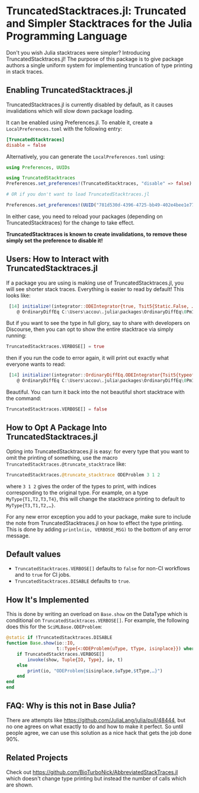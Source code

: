 # TruncatedStacktraces.jl: Truncated and Simpler Stacktraces for the Julia Programming Language

Don't you wish Julia stacktraces were simpler? Introducing TruncatedStacktraces.jl! The purpose of this
package is to give package authors a single uniform system for implementing truncation of type printing
in stack traces.

## Enabling TruncatedStacktraces.jl

TruncatedStacktraces.jl is currently disabled by default, as it causes invalidations which will slow down package loading.

It can be enabled using Preferences.jl. To enable it, create a `LocalPreferences.toml` with the following entry:

```toml
[TruncatedStacktraces]
disable = false
```

Alternatively, you can generate the `LocalPreferences.toml` using:

```julia
using Preferences, UUIDs

using TruncatedStacktraces
Preferences.set_preferences!(TruncatedStacktraces, "disable" => false)

# OR if you don't want to load TruncatedStacktraces.jl

Preferences.set_preferences!(UUID("781d530d-4396-4725-bb49-402e4bee1e77"), "disable" => false)
```

In either case, you need to reload your packages (depending on TruncatedStacktraces) for the
change to take effect.

**TruncatedStacktraces is known to create invalidations, to remove these simply set the preference to disable it!**

## Users: How to Interact with TruncatedStacktraces.jl

If a package you are using is making use of TruncatedStacktraces.jl, you will see shorter stack traces. Everything
is easier to read by default! This looks like:

```julia
 [14] initialize!(integrator::ODEIntegrator{true, Tsit5{Static.False, …}, Vector{Float64}, Float64, …}, cache::Tsit5Cache{Vector{Float64}, …})
    @ OrdinaryDiffEq C:\Users\accou\.julia\packages\OrdinaryDiffEq\0Pm1I\src\perform_step\low_order_rk_perform_step.jl:766
```

But if you want to see the type in full glory, say to share with developers on Discourse, then you can opt to show
the entire stacktrace via simply running:

```julia
TruncatedStacktraces.VERBOSE[] = true
```

then if you run the code to error again, it will print out exactly what everyone wants to read:

```julia
 [14] initialize!(integrator::OrdinaryDiffEq.ODEIntegrator{Tsit5{typeof(OrdinaryDiffEq.trivial_limiter!), typeof(OrdinaryDiffEq.trivial_limiter!), Static.False}, true, Vector{Float64}, Nothing, Float64, SciMLBase.NullParameters, Float64, Float64, Float64, Float64, Vector{Vector{Float64}}, ODESolution{Float64, 2, Vector{Vector{Float64}}, Nothing, Nothing, Vector{Float64}, Vector{Vector{Vector{Float64}}}, ODEProblem{Vector{Float64}, Tuple{Float64, Float64}, true, SciMLBase.NullParameters, ODEFunction{true, SciMLBase.AutoSpecialize, FunctionWrappersWrappers.FunctionWrappersWrapper{Tuple{FunctionWrappers.FunctionWrapper{Nothing, Tuple{Vector{Float64}, Vector{Float64}, SciMLBase.NullParameters, Float64}}, FunctionWrappers.FunctionWrapper{Nothing, Tuple{Vector{ForwardDiff.Dual{ForwardDiff.Tag{DiffEqBase.OrdinaryDiffEqTag, Float64}, Float64, 1}}, Vector{ForwardDiff.Dual{ForwardDiff.Tag{DiffEqBase.OrdinaryDiffEqTag, Float64}, Float64, 1}}, SciMLBase.NullParameters, Float64}}, FunctionWrappers.FunctionWrapper{Nothing, Tuple{Vector{ForwardDiff.Dual{ForwardDiff.Tag{DiffEqBase.OrdinaryDiffEqTag, Float64}, Float64, 1}}, Vector{Float64}, SciMLBase.NullParameters, ForwardDiff.Dual{ForwardDiff.Tag{DiffEqBase.OrdinaryDiffEqTag, Float64}, Float64, 1}}}, FunctionWrappers.FunctionWrapper{Nothing, Tuple{Vector{ForwardDiff.Dual{ForwardDiff.Tag{DiffEqBase.OrdinaryDiffEqTag, Float64}, Float64, 1}}, Vector{ForwardDiff.Dual{ForwardDiff.Tag{DiffEqBase.OrdinaryDiffEqTag, Float64}, Float64, 1}}, SciMLBase.NullParameters, ForwardDiff.Dual{ForwardDiff.Tag{DiffEqBase.OrdinaryDiffEqTag, Float64}, Float64, 1}}}}, false}, LinearAlgebra.UniformScaling{Bool}, Nothing, Nothing, Nothing, Nothing, Nothing, Nothing, Nothing, Nothing, Nothing, Nothing, Nothing, Nothing, Nothing, typeof(SciMLBase.DEFAULT_OBSERVED), Nothing, Nothing}, Base.Pairs{Symbol, Union{}, Tuple{}, NamedTuple{(), Tuple{}}}, SciMLBase.StandardODEProblem}, Tsit5{typeof(OrdinaryDiffEq.trivial_limiter!), typeof(OrdinaryDiffEq.trivial_limiter!), Static.False}, OrdinaryDiffEq.InterpolationData{ODEFunction{true, SciMLBase.AutoSpecialize, FunctionWrappersWrappers.FunctionWrappersWrapper{Tuple{FunctionWrappers.FunctionWrapper{Nothing, Tuple{Vector{Float64}, Vector{Float64}, SciMLBase.NullParameters, Float64}}, FunctionWrappers.FunctionWrapper{Nothing, Tuple{Vector{ForwardDiff.Dual{ForwardDiff.Tag{DiffEqBase.OrdinaryDiffEqTag, Float64}, Float64, 1}}, Vector{ForwardDiff.Dual{ForwardDiff.Tag{DiffEqBase.OrdinaryDiffEqTag, Float64}, Float64, 1}}, SciMLBase.NullParameters, Float64}}, FunctionWrappers.FunctionWrapper{Nothing, Tuple{Vector{ForwardDiff.Dual{ForwardDiff.Tag{DiffEqBase.OrdinaryDiffEqTag, Float64}, Float64, 1}}, Vector{Float64}, SciMLBase.NullParameters, ForwardDiff.Dual{ForwardDiff.Tag{DiffEqBase.OrdinaryDiffEqTag, Float64}, Float64, 1}}}, FunctionWrappers.FunctionWrapper{Nothing, Tuple{Vector{ForwardDiff.Dual{ForwardDiff.Tag{DiffEqBase.OrdinaryDiffEqTag, Float64}, Float64, 1}}, Vector{ForwardDiff.Dual{ForwardDiff.Tag{DiffEqBase.OrdinaryDiffEqTag, Float64}, Float64, 1}}, SciMLBase.NullParameters, ForwardDiff.Dual{ForwardDiff.Tag{DiffEqBase.OrdinaryDiffEqTag, Float64}, Float64, 1}}}}, false}, LinearAlgebra.UniformScaling{Bool}, Nothing, Nothing, Nothing, Nothing, Nothing, Nothing, Nothing, Nothing, Nothing, Nothing, Nothing, Nothing, Nothing, typeof(SciMLBase.DEFAULT_OBSERVED), Nothing, Nothing}, Vector{Vector{Float64}}, Vector{Float64}, Vector{Vector{Vector{Float64}}}, OrdinaryDiffEq.Tsit5Cache{Vector{Float64}, Vector{Float64}, Vector{Float64}, typeof(OrdinaryDiffEq.trivial_limiter!), typeof(OrdinaryDiffEq.trivial_limiter!), Static.False}}, DiffEqBase.DEStats, Nothing}, ODEFunction{true, SciMLBase.AutoSpecialize, FunctionWrappersWrappers.FunctionWrappersWrapper{Tuple{FunctionWrappers.FunctionWrapper{Nothing, Tuple{Vector{Float64}, Vector{Float64}, SciMLBase.NullParameters, Float64}}, FunctionWrappers.FunctionWrapper{Nothing, Tuple{Vector{ForwardDiff.Dual{ForwardDiff.Tag{DiffEqBase.OrdinaryDiffEqTag, Float64}, Float64, 1}}, Vector{ForwardDiff.Dual{ForwardDiff.Tag{DiffEqBase.OrdinaryDiffEqTag, Float64}, Float64, 1}}, SciMLBase.NullParameters, Float64}}, FunctionWrappers.FunctionWrapper{Nothing, Tuple{Vector{ForwardDiff.Dual{ForwardDiff.Tag{DiffEqBase.OrdinaryDiffEqTag, Float64}, Float64, 1}}, Vector{Float64}, SciMLBase.NullParameters, ForwardDiff.Dual{ForwardDiff.Tag{DiffEqBase.OrdinaryDiffEqTag, Float64}, Float64, 1}}}, FunctionWrappers.FunctionWrapper{Nothing, Tuple{Vector{ForwardDiff.Dual{ForwardDiff.Tag{DiffEqBase.OrdinaryDiffEqTag, Float64}, Float64, 1}}, Vector{ForwardDiff.Dual{ForwardDiff.Tag{DiffEqBase.OrdinaryDiffEqTag, Float64}, Float64, 1}}, SciMLBase.NullParameters, ForwardDiff.Dual{ForwardDiff.Tag{DiffEqBase.OrdinaryDiffEqTag, Float64}, Float64, 1}}}}, false}, LinearAlgebra.UniformScaling{Bool}, Nothing, Nothing, Nothing, Nothing, Nothing, Nothing, Nothing, Nothing, Nothing, Nothing, Nothing, Nothing, Nothing, typeof(SciMLBase.DEFAULT_OBSERVED), Nothing, Nothing}, OrdinaryDiffEq.Tsit5Cache{Vector{Float64}, Vector{Float64}, Vector{Float64}, typeof(OrdinaryDiffEq.trivial_limiter!), typeof(OrdinaryDiffEq.trivial_limiter!), Static.False}, OrdinaryDiffEq.DEOptions{Float64, Float64, Float64, Float64, PIController{Rational{Int64}}, typeof(DiffEqBase.ODE_DEFAULT_NORM), typeof(LinearAlgebra.opnorm), Nothing, CallbackSet{Tuple{}, Tuple{}}, typeof(DiffEqBase.ODE_DEFAULT_ISOUTOFDOMAIN), typeof(DiffEqBase.ODE_DEFAULT_PROG_MESSAGE), typeof(DiffEqBase.ODE_DEFAULT_UNSTABLE_CHECK), DataStructures.BinaryHeap{Float64, DataStructures.FasterForward}, DataStructures.BinaryHeap{Float64, DataStructures.FasterForward}, Nothing, Nothing, Int64, Tuple{}, Tuple{}, Tuple{}}, Vector{Float64}, Float64, Nothing, OrdinaryDiffEq.DefaultInit}, cache::OrdinaryDiffEq.Tsit5Cache{Vector{Float64}, Vector{Float64}, Vector{Float64}, typeof(OrdinaryDiffEq.trivial_limiter!), typeof(OrdinaryDiffEq.trivial_limiter!), Static.False})
    @ OrdinaryDiffEq C:\Users\accou\.julia\packages\OrdinaryDiffEq\0Pm1I\src\perform_step\low_order_rk_perform_step.jl:766
 ```
 
 Beautiful. You can turn it back into the not beautiful short stacktrace with the command:

 ```julia
TruncatedStacktraces.VERBOSE[] = false
```

## How to Opt A Package Into TruncatedStacktraces.jl

Opting into TruncatedStacktraces.jl is easy: for every type that you want to omit the printing of something,
use the macro `TruncatedStacktraces.@truncate_stacktrace` like:

```julia
TruncatedStacktraces.@truncate_stacktrace ODEProblem 3 1 2
```

where `3 1 2` gives the order of the types to print, with indices corresponding to the original type. For example,
on a type `MyType{T1,T2,T3,T4}`, this will change the stacktrace printing to default to `MyType{T3,T1,T2,…}`.

For any new error exception you add to your package, make sure to include the note from TruncatedStacktraces.jl on
how to effect the type printing. This is done by adding `println(io, VERBOSE_MSG)` to the bottom of any error message.

## Default values

* `TruncatedStacktraces.VERBOSE[]` defaults to `false` for non-CI workflows and to `true` for CI jobs.
* `TruncatedStacktraces.DISABLE` defaults to `true`.

## How It's Implemented

This is done by writing an overload on `Base.show` on the DataType which is conditional on `TruncatedStacktraces.VERBOSE[]`.
For example, the following does this for the `SciMLBase.ODEProblem`:

```julia
@static if !TruncatedStacktraces.DISABLE
function Base.show(io::IO,
                   t::Type{<:ODEProblem{uType, tType, isinplace}}) where {uType, tType, isinplace}
    if TruncatedStacktraces.VERBOSE[]
        invoke(show, Tuple{IO, Type}, io, t)
    else
        print(io, "ODEProblem{$isinplace,$uType,$tType,…}")
    end
end
end
```

## FAQ: Why is this not in Base Julia?

There are attempts like https://github.com/JuliaLang/julia/pull/48444, but no one agrees on what exactly to do and how to
make it perfect. So until people agree, we can use this solution as a nice hack that gets the job done 90%.

## Related Projects

Check out https://github.com/BioTurboNick/AbbreviatedStackTraces.jl which doesn't change type printing but instead the
number of calls which are shown.
